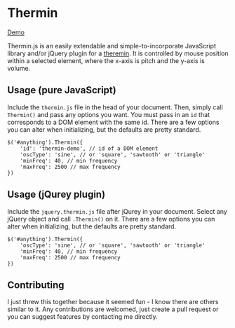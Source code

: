 # Thermin

[Demo](https://cdn.rawgit.com/axprin/thermin.js/master/index.html)

Thermin.js is an easily extendable and simple-to-incorporate JavaScript library and/or jQuery plugin for a [theremin](https://en.wikipedia.org/wiki/Theremin). It is controlled by mouse position within a selected element, where the x-axis is pitch and the y-axis is volume. 

## Usage (pure JavaScript)

Include the `thermin.js` file in the head of your document. Then, simply call `Thermin()` and pass any options you want. You must pass in an `id` that corresponds to a DOM element with the same id. There are a few options you can alter when initializing, but the defaults are pretty standard. 

```
$('#anything').Thermin({
	'id': 'thermin-demo', // id of a DOM element
	'oscType': 'sine', // or 'square', 'sawtooth' or 'triangle'
	'minFreq': 40, // min frequency
	'maxFreq': 2500 // max frequency
})
```

## Usage (jQurey plugin)

Include the `jquery.thermin.js` file after jQurey in your document. Select any jQuery object and call `.Thermin()` on it. There are a few options you can alter when initializing, but the defaults are pretty standard. 

```
$('#anything').Thermin({
	'oscType': 'sine', // or 'square', 'sawtooth' or 'triangle'
	'minFreq': 40, // min frequency
	'maxFreq': 2500 // max frequency
})
```

## Contributing

I just threw this together because it seemed fun - I know there are others similar to it. Any contributions are welcomed, just create a pull request or you can suggest features by contacting me directly.